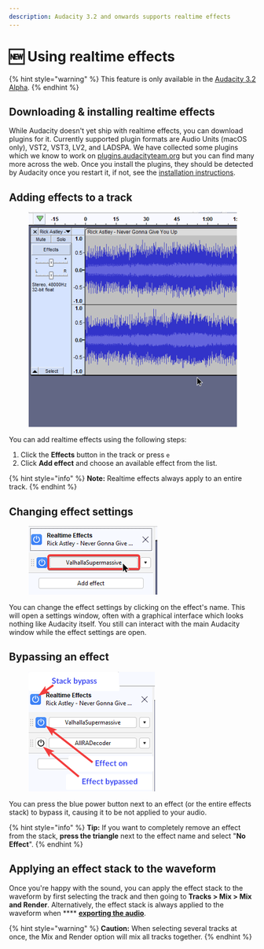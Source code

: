 ```yaml
---
description: Audacity 3.2 and onwards supports realtime effects
---
```


# 🆕 Using realtime effects

{% hint style="warning" %}
This feature is only available in the [Audacity 3.2 Alpha](https://github.com/audacity/audacity/releases/tag/Audacity-3.2.0-alpha-1).&#x20;
{% endhint %}

## Downloading & installing realtime effects

While Audacity doesn't yet ship with realtime effects, you can download plugins for it. Currently supported plugin formats are Audio Units (macOS only), VST2, VST3, LV2, and LADSPA. We have collected some plugins which we know to work on [plugins.audacityteam.org](https://app.gitbook.com/o/-MhmG2mhIIHTtQPuHV\_k/s/klCVENFte0GRy5IqVz0W/) but you can find many more across the web. Once you install the plugins, they should be detected by Audacity once you restart it, if not, see the [installation instructions](../basics/installing-plugins.md).&#x20;

## Adding effects to a track

<figure><img src="../.gitbook/assets/Audacity_dnce3im0gI.gif" alt=""><figcaption></figcaption></figure>

You can add realtime effects using the following steps:

1. Click the **Effects** button in the track or press `e`
2. Click **Add effect** and choose an available effect from the list.

{% hint style="info" %}
**Note:** Realtime effects always apply to an entire track.&#x20;
{% endhint %}

## Changing effect settings

<figure><img src="../.gitbook/assets/image (1).png" alt=""><figcaption></figcaption></figure>

You can change the effect settings by clicking on the effect's name. This will open a settings window, often with a graphical interface which looks nothing like Audacity itself. You still can interact with the main Audacity window while the effect settings are open.

## Bypassing an effect

<figure><img src="../.gitbook/assets/image.png" alt="the stack bypass is the first thing in focus when opening the effects panel. pressing down nagivates to any present effects. Pressing then tab first selects the power button"><figcaption></figcaption></figure>

You can press the blue power button next to an effect (or the entire effects stack) to bypass it, causing it to be not applied to your audio.&#x20;

{% hint style="info" %}
**Tip:** If you want to completely remove an effect from the stack, **press the triangle** next to the effect name and select "**No Effect**".&#x20;
{% endhint %}

## Applying an effect stack to the waveform

Once you're happy with the sound, you can apply the effect stack to the waveform by first selecting the track and then going to **Tracks > Mix > Mix and Render**. Alternatively, the effect stack is always applied to the waveform when **** [**exporting the audio**](../basics/saving-and-exporting-projects.md#exporting-audio).&#x20;

{% hint style="warning" %}
**Caution:** When selecting several tracks at once, the Mix and Render option will mix all tracks together.
{% endhint %}
